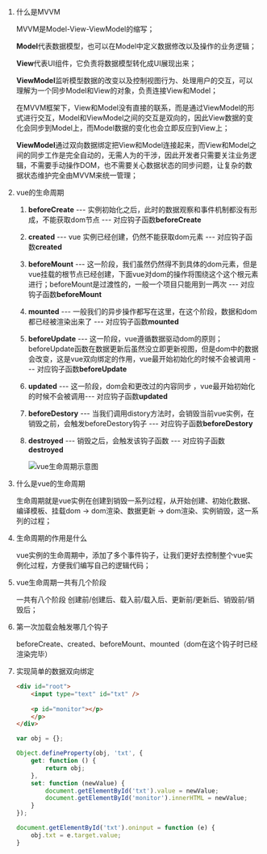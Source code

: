 1. 什么是MVVM

   MVVM是Model-View-ViewModel的缩写；

   **Model**代表数据模型，也可以在Model中定义数据修改以及操作的业务逻辑；

   **View**代表UI组件，它负责将数据模型转化成UI展现出来；

   **ViewModel**监听模型数据的改变以及控制视图行为、处理用户的交互，可以理解为一个同步Model和View的对象，负责连接View和Model；

   在MVVM框架下，View和Model没有直接的联系，而是通过ViewModel的形式进行交互，Model和ViewModel之间的交互是双向的，因此View数据的变化会同步到Model上，而Model数据的变化也会立即反应到View上；

   **ViewModel**通过双向数据绑定把View和Model连接起来，而View和Model之间的同步工作是完全自动的，无需人为的干涉，因此开发者只需要关注业务逻辑，不需要手动操作DOM，也不需要关心数据状态的同步问题，让复杂的数据状态维护完全由MVVM来统一管理；

2. vue的生命周期
   1. **beforeCreate** --- 实例初始化之后，此时的数据观察和事件机制都没有形成，不能获取dom节点 --- 对应钩子函数**beforeCreate**
   
   2. **created** --- vue 实例已经创建，仍然不能获取dom元素 --- 对应钩子函数**created**
   
   3. **beforeMount** --- 这一阶段，我们虽然仍然得不到具体的dom元素，但是vue挂载的根节点已经创建，下面vue对dom的操作将围绕这个这个根元素进行；beforeMount是过渡性的，一般一个项目只能用到一两次 --- 对应钩子函数**beforeMount**
   
   4. **mounted** --- 一般我们的异步操作都写在这里，在这个阶段，数据和dom都已经被渲染出来了 --- 对应钩子函数**mounted**
   
   5. **beforeUpdate** --- 这一阶段，vue遵循数据驱动dom的原则；beforeUpdate函数在数据更新后虽然没立即更新视图，但是dom中的数据会改变，这是vue双向绑定的作用，vue最开始初始化的时候不会被调用 --- 对应钩子函数**beforeUpdate**
   
   6. **updated** --- 这一阶段，dom会和更改过的内容同步 ，vue最开始初始化的时候不会被调用--- 对应钩子函数**updated**
   
   7. **beforeDestory** --- 当我们调用distory方法时，会销毁当前vue实例，在销毁之前，会触发beforeDestory钩子 --- 对应钩子函数**beforeDestory**
   
   8. **destroyed** --- 销毁之后，会触发该钩子函数 --- 对应钩子函数**destroyed**
   
      ![vue生命周期示意图](https://cn.vuejs.org/images/lifecycle.png)
   
3. 什么是vue的生命周期

   生命周期就是vue实例在创建到销毁一系列过程，从开始创建、初始化数据、编译模板、挂载dom -> dom渲染、数据更新 -> dom渲染、实例销毁，这一系列的过程；

4. 生命周期的作用是什么

   vue实例的生命周期中，添加了多个事件钩子，让我们更好去控制整个vue实例化过程，方便我们编写自己的逻辑代码；

5. vue生命周期一共有几个阶段

   一共有八个阶段 创建前/创建后、载入前/载入后、更新前/更新后、销毁前/销毁后；

6. 第一次加载会触发哪几个钩子

   beforeCreate、created、beforeMount、mounted（dom在这个钩子时已经渲染完毕）

7. 实现简单的数据双向绑定

   ```html
   <div id="root">
       <input type="text" id="txt" />
       
       <p id="monitor"></p>     
       </p>
   </div>
   ```

   ```javascript
   var obj = {};
   
   Object.defineProperty(obj, 'txt', {
       get: function () {
           return obj;
       },
       set: function (newValue) {
           document.getElementById('txt').value = newValue;
           document.getElementById('monitor').innerHTML = newValue;
       }
   });
   
   document.getElementById('txt').oninput = function (e) {
       obj.txt = e.target.value;
   }
   ```

   

